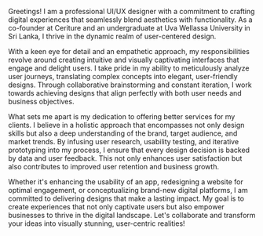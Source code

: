 Greetings! I am a professional UI/UX designer with a commitment to crafting digital experiences that seamlessly blend aesthetics with functionality. As a co-founder at Ceriture and an undergraduate at Uva Wellassa University in Sri Lanka, I thrive in the dynamic realm of user-centered design.

With a keen eye for detail and an empathetic approach, my responsibilities revolve around creating intuitive and visually captivating interfaces that engage and delight users. I take pride in my ability to meticulously analyze user journeys, translating complex concepts into elegant, user-friendly designs. Through collaborative brainstorming and constant iteration, I work towards achieving designs that align perfectly with both user needs and business objectives.

What sets me apart is my dedication to offering better services for my clients. I believe in a holistic approach that encompasses not only design skills but also a deep understanding of the brand, target audience, and market trends. By infusing user research, usability testing, and iterative prototyping into my process, I ensure that every design decision is backed by data and user feedback. This not only enhances user satisfaction but also contributes to improved user retention and business growth.

Whether it's enhancing the usability of an app, redesigning a website for optimal engagement, or conceptualizing brand-new digital platforms, I am committed to delivering designs that make a lasting impact. My goal is to create experiences that not only captivate users but also empower businesses to thrive in the digital landscape. Let's collaborate and transform your ideas into visually stunning, user-centric realities!
